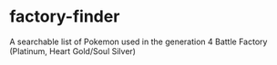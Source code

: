 # factory-finder
A searchable list of Pokemon used in the generation 4 Battle Factory (Platinum, Heart Gold/Soul Silver)
